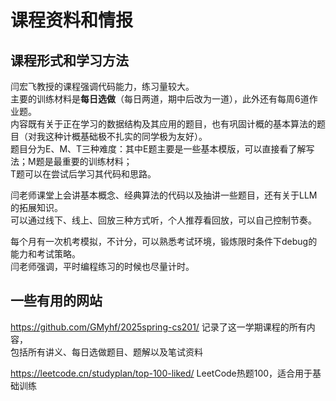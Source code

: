 # 课程资料和情报

## 课程形式和学习方法

闫宏飞教授的课程强调代码能力，练习量较大。  
主要的训练材料是**每日选做**（每日两道，期中后改为一道），此外还有每周6道作业题。  
内容既有关于正在学习的数据结构及其应用的题目，也有巩固计概的基本算法的题目（对我这种计概基础极不扎实的同学极为友好）。  
题目分为E、M、T三种难度：其中E题主要是一些基本模版，可以直接看了解写法；M题是最重要的训练材料；  
T题可以在尝试后学习其代码和思路。

闫老师课堂上会讲基本概念、经典算法的代码以及抽讲一些题目，还有关于LLM的拓展知识。  
可以通过线下、线上、回放三种方式听，个人推荐看回放，可以自己控制节奏。

每个月有一次机考模拟，不计分，可以熟悉考试环境，锻炼限时条件下debug的能力和考试策略。  
闫老师强调，平时编程练习的时候也尽量计时。

## 一些有用的网站

https://github.com/GMyhf/2025spring-cs201/ 记录了这一学期课程的所有内容，  
包括所有讲义、每日选做题目、题解以及笔试资料

https://leetcode.cn/studyplan/top-100-liked/ LeetCode热题100，适合用于基础训练
